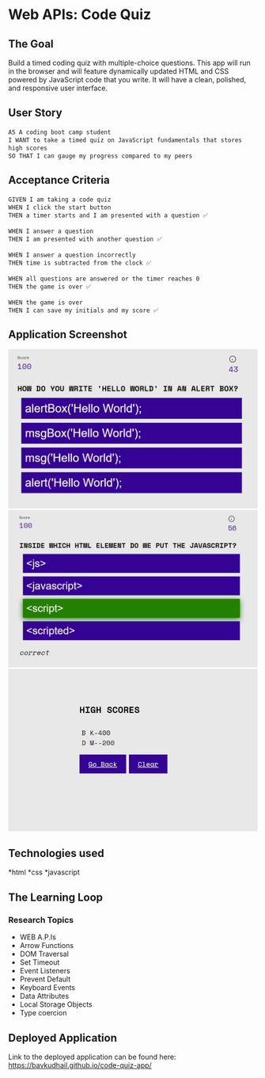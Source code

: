 # Web APIs: Code Quiz

## The Goal

Build a timed coding quiz with multiple-choice questions. This app will run in the browser and will feature dynamically updated HTML and CSS powered by JavaScript code that you write. It will have a clean, polished, and responsive user interface. 

## User Story

```
AS A coding boot camp student
I WANT to take a timed quiz on JavaScript fundamentals that stores high scores
SO THAT I can gauge my progress compared to my peers
```

## Acceptance Criteria

```
GIVEN I am taking a code quiz
WHEN I click the start button
THEN a timer starts and I am presented with a question ✅

WHEN I answer a question
THEN I am presented with another question ✅

WHEN I answer a question incorrectly
THEN time is subtracted from the clock ✅

WHEN all questions are answered or the timer reaches 0
THEN the game is over ✅

WHEN the game is over
THEN I can save my initials and my score ✅
```

## Application Screenshot

![application-screenshot-1](https://raw.githubusercontent.com/BavKudhail/code-quiz-app/main/assets/images/screenshot%201.JPG)
![application-screenshot-2](https://raw.githubusercontent.com/BavKudhail/code-quiz-app/main/assets/images/screenshot%202.JPG)
![application-screenshot-3](https://raw.githubusercontent.com/BavKudhail/code-quiz-app/main/assets/images/screenshot%203.JPG)

## Technologies used

*html
*css
*javascript


## The Learning Loop

### Research Topics

* WEB A.P.Is
* Arrow Functions
* DOM Traversal
* Set Timeout
* Event Listeners
* Prevent Default
* Keyboard Events
* Data Attributes
* Local Storage Objects
* Type coercion

## Deployed Application

Link to the deployed application can be found here: https://bavkudhail.github.io/code-quiz-app/

